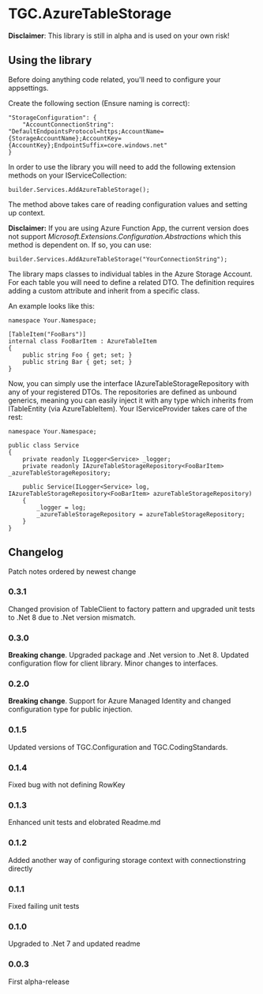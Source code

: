 # TGC.AzureTableStorage

**Disclaimer**: This library is still in alpha and is used on your own risk!

## Using the library

Before doing anything code related, you'll need to configure your appsettings.

Create the following section (Ensure naming is correct):

	"StorageConfiguration": {
		"AccountConnectionString": "DefaultEndpointsProtocol=https;AccountName={StorageAccountName};AccountKey={AccountKey};EndpointSuffix=core.windows.net"
	}

In order to use the library you will need to add the following extension methods on your IServiceCollection:

	builder.Services.AddAzureTableStorage();

The method above takes care of reading configuration values and setting up context.

**Disclaimer:** If you are using Azure Function App, the current version does not support *Microsoft.Extensions.Configuration.Abstractions* which this method is dependent on. If so, you can use:

	builder.Services.AddAzureTableStorage("YourConnectionString");

The library maps classes to individual tables in the Azure Storage Account. For each table you will need to define a related DTO. The definition requires adding a custom attribute and inherit from a specific class.

An example looks like this:

	namespace Your.Namespace;

	[TableItem("FooBars")]
	internal class FooBarItem : AzureTableItem
	{
		public string Foo { get; set; }
		public string Bar { get; set; }
	}

Now, you can simply use the interface IAzureTableStorageRepository with any of your registered DTOs. The repositories are defined as unbound generics, meaning you can easily inject it with any type which inherits from ITableEntity (via AzureTableItem). Your IServiceProvider takes care of the rest:

	namespace Your.Namespace;

	public class Service
	{
		private readonly ILogger<Service> _logger;
		private readonly IAzureTableStorageRepository<FooBarItem> _azureTableStorageRepository;

		public Service(ILogger<Service> log, IAzureTableStorageRepository<FooBarItem> azureTableStorageRepository)
		{
			_logger = log;
			_azureTableStorageRepository = azureTableStorageRepository;
		}
	}

## Changelog

Patch notes ordered by newest change

### 0.3.1
Changed provision of TableClient to factory pattern and upgraded unit tests to .Net 8 due to .Net version mismatch.

### 0.3.0
**Breaking change**. Upgraded package and .Net version to .Net 8. Updated configuration flow for client library. Minor changes to interfaces.

### 0.2.0
**Breaking change**. Support for Azure Managed Identity and changed configuration type for public injection.

### 0.1.5
Updated versions of TGC.Configuration and TGC.CodingStandards.

### 0.1.4
Fixed bug with not defining RowKey

### 0.1.3
Enhanced unit tests and elobrated Readme.md

### 0.1.2
Added another way of configuring storage context with connectionstring directly

### 0.1.1
Fixed failing unit tests

### 0.1.0
Upgraded to .Net 7 and updated readme

### 0.0.3
First alpha-release
